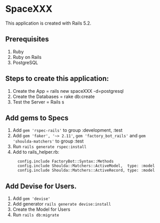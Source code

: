 # SpaceXXX

This application is created with Rails 5.2.

## Prerequisites

  1. Ruby
  2. Ruby on Rails
  3. PostgreSQL

## Steps to create this application:

  1. Create the App = rails new spaceXXX -d=postgresql
  2. Create the Databases = rake db:create
  3. Test the Server = Rails s

## Add gems to Specs

  1. Add `gem 'rspec-rails'` to group :development, :test
  2. Add  `gem 'faker', '~> 2.11'`, `gem 'factory_bot_rails'` and `gem 'shoulda-matchers'` to group :test
  3. Run `rails generate rspec:install`
  4. Add to rails_helper.rb:
      ```
        config.include FactoryBot::Syntax::Methods
        config.include Shoulda::Matchers::ActiveModel,  type: :model
        config.include Shoulda::Matchers::ActiveRecord, type: :model
      ```

## Add Devise for Users.

  1. Add `gem 'devise'`
  2. Add generator `rails generate devise:install`
  3. Create the Model for Users
  4. Run `rails db:migrate`
